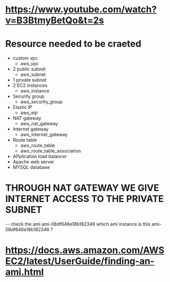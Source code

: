 # https://www.youtube.com/watch?v=B3BtmyBetQo&t=2s
# Resource needed to be craeted
- custom vpc
    - aws_vpc
- 2 public subnet
    - aws_subnet
- 1 private subnet
- 2 EC2 instances
    - aws_instance
- Security group
    - aws_security_group
- Elastic IP
    - aws_eip
- NAT gateway
    - aws_nat_gateway
- Internet gateway
    - aws_internet_gateway
- Route table
    - aws_route_table
    - aws_route_table_association
- APplication load balancer
- Apache web server
- MYSQL database
# THROUGH NAT GATEWAY WE GIVE INTERNET ACCESS TO THE PRIVATE SUBNET


-- check the ami ami-08df646e18b182346
which ami instance is this ami-08df646e18b182346 ?
# https://docs.aws.amazon.com/AWSEC2/latest/UserGuide/finding-an-ami.html